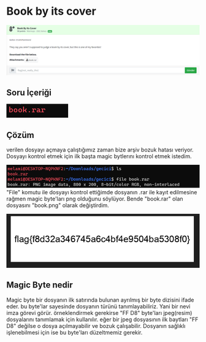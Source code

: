 # Book by its cover
![Soru](https://github.com/mel4mi/Huntress2023-Writeups/blob/main/Depo/Warmups/Book_By_Its_Cover/Book_By_Its_Cover.png)
## Soru İçeriği
![Soru İçeriği](https://github.com/mel4mi/Huntress2023-Writeups/blob/main/Depo/Warmups/Book_By_Its_Cover/soru_icerigi.png)

## Çözüm
verilen dosyayı açmaya çalıştığımız zaman bize arşiv bozuk hatası veriyor. Dosyayı kontrol etmek için ilk başta magic bytlerını kontrol etmek istedim. 

![](https://github.com/mel4mi/Huntress2023-Writeups/blob/main/Depo/Warmups/Book_By_Its_Cover/Screenshot_3.png)
"File" komutu ile dosyayı kontrol ettiğimde dosyanın .rar ile kayıt edilmesine rağmen magic byte'ları png olduğunu söylüyor. Bende "book.rar" olan dosyasını "book.png" olarak değiştirdim.

![](https://github.com/mel4mi/Huntress2023-Writeups/blob/main/Depo/Warmups/Book_By_Its_Cover/Screenshot_2.png)


## Magic Byte nedir
Magic byte bir dosyanın ilk satırında bulunan ayrılmış bir byte dizisini ifade eder. bu byte'lar sayesinde dosyanın türünü tanımlayabiliriz. Yani bir nevi imza görevi görür. örneklendirmek gerekirse "FF D8" byte'ları jpeg(resim) dosyalarını tanımlamak için kullanılır. eğer bir jpeg dosyasının ilk baytları "FF D8" değilse o dosya açılmayabilir ve bozuk çalışabilir. Dosyanın sağlıklı işlenebilmesi için ise bu byte'ları düzeltmemiz gerekir.

